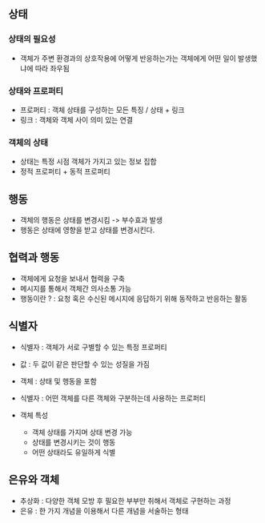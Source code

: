 
## 상태 
### 상태의 필요성 
- 객체가 주변 환경과의 상호작용에 어떻게 반응하는가는 객체에게 어떤 일이 발생했냐에 따라 좌우됨 

### 상태와 프로퍼티 
- 프로퍼티 : 객체 상태를 구성하는 모든 특징 / 상태 + 링크 
- 링크 : 객체와 객체 사이 의미 있는 연결 

### 객체의 상태 
- 상태는 특정 시점 객체가 가지고 있는 정보 집합 
- 정적 프로퍼티 + 동적 프로퍼티 


## 행동 

- 객체의 행동은 상태를 변경시킴 -> 부수효과 발생 
- 행동은 상태에 영향을 받고 상태를 변경시킨다. 


## 협력과 행동 
- 객체에게 요청을 보내서 협력을 구축 
- 메시지를 통해서 객체간 의사소통 가능 
- 행동이란 ? : 요청 혹은  수신된 메시지에 응답하기 위해 동작하고 반응하는 활동 


## 식별자 

- 식별자 : 객체가 서로 구별할 수 있는 특정 프로퍼티 

- 값 : 두 값이 같은 판단할 수 있는 성질을 가짐 
- 객체 : 상태 및 행동을 포함 
- 식별자 : 어떤 객체를 다른 객체와 구분하는데 사용하는 프로퍼티 

- 객체 특성 
	- 객체 상태를 가지며 상태 변경 가능
	- 상태를 변경시키는 것이 행동 
	- 어떤 상태라도 유일하게 식별 


## 은유와 객체 
- 추상화 : 다양한 객체 모방 후 필요한 부부만 취해서 객체로 구현하는 과정 
- 은유 : 한 가지 개념을 이용해서 다른 개념을 서술하는 형태 



